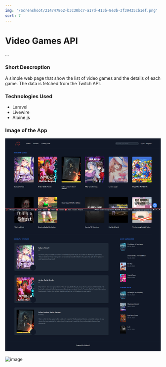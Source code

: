 ```yaml
---
img: '/Screnshoot/214747862-b3c30bc7-a17d-413b-8e3b-3f39435cb1ef.png'
sort: 7
---
```


# Video Games API

...

### Short Descroption

A simple web page that show the list of video games and the details of each game. The data is fetched from the Twitch API.

### Technologies Used

- Laravel
- Livewire
- Alpine.js

### Image of the App

![image](./Screnshoot/214747862-b3c30bc7-a17d-413b-8e3b-3f39435cb1ef.png)

![image](./Screnshoot/214747848-41c9a6c0-97e8-42bc-9ddc-b45842019ef8.png)
